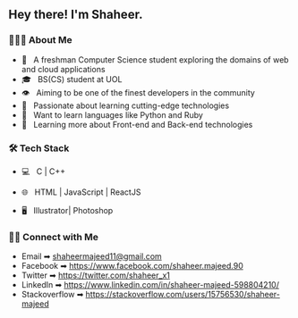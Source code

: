 <h2> Hey there! I'm Shaheer.</h2>

<h3> 👨🏻‍💻 About Me </h3>

- 🤔 &nbsp; A freshman Computer Science student exploring the domains of web and cloud applications
- 🎓 &nbsp; BS(CS) student at UOL
-  👁  &nbsp; Aiming to be one of the finest developers in the community
- 🤩 &nbsp; Passionate about learning cutting-edge technologies
- 💪 &nbsp; Want to learn languages like Python and Ruby
- 🌱 &nbsp; Learning more about Front-end and Back-end technologies


<h3>🛠 Tech Stack</h3>

- 💻 &nbsp; C | C++
- 🌐 &nbsp; HTML  | JavaScript |  ReactJS 

- 🖥 &nbsp; Illustrator| Photoshop 

<h3> 🤝🏻 Connect with Me </h3>

- Email ➡ shaheermajeed11@gmail.com
- Facebook ➡ https://www.facebook.com/shaheer.majeed.90
- Twitter ➡ https://twitter.com/shaheer_x1
- LinkedIn ➡ https://www.linkedin.com/in/shaheer-majeed-598804210/
- Stackoverflow ➡ https://stackoverflow.com/users/15756530/shaheer-majeed




